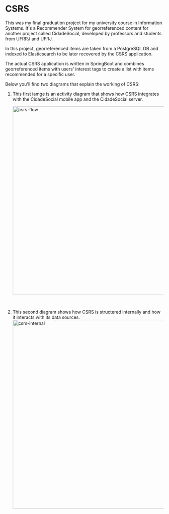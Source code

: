 # CSRS
This was my final graduation project for my university course in Information Systems. It's a Recommender System for georreferenced content for another project called CidadeSocial, developed by professors and students from UFRRJ and UFRJ.  
  
In this project, georreferenced items are taken from a PostgreSQL DB and indexed to Elasticsearch to be later recovered by the CSRS application.  
  
The actual CSRS application is written in SpringBoot and combines georreferenced items with users' interest tags to create a list with items recommended for a specific user.

Below you'll find two diagrams that explain the working of CSRS:
1. This first iamge is an activity diagram that shows how CSRS integrates with the CidadeSocial mobile app and the CidadeSocial server.

    <img src="https://github.com/nicolastmaia/csrs/assets/45211638/15bc14de-0c85-499c-8a09-f860ee9eece6" alt="csrs-flow" width="600"/>

&nbsp;  
  
2. This second diagram shows how CSRS is structered internally and how it interacts with its data sources.
    <img src="https://github.com/nicolastmaia/csrs/assets/45211638/bdd54ef2-536d-460c-997a-aebc3ad0577f" alt="csrs-internal" width="600"/>
